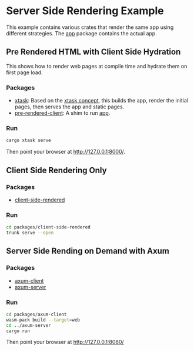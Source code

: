 # Server Side Rendering Example

This example contains various crates that render the same app using different strategies. The [app] package contains the actual app.

## Pre Rendered HTML with Client Side Hydration

This shows how to render web pages at compile time and hydrate them on first page load.

### Packages

- [xtask]: Based on the [xtask concept], this builds the app, render the initial pages, then serves the app and static pages.
- [pre-rendered-client]: A shim to run [app].

### Run

```bash
cargo xtask serve
```

Then point your browser at <http://127.0.0.1:8000/>.

## Client Side Rendering Only

### Packages

- [client-side-rendered]

### Run

```bash
cd packages/client-side-rendered
trunk serve --open
```

## Server Side Rending on Demand with Axum

### Packages

- [axum-client]
- [axum-server]

### Run

```bash
cd packages/axum-client
wasm-pack build --target=web 
cd ../axum-server
cargo run
```

Then point your browser at <http://127.0.0.1:8080/>

[app]: packages/app
[axum-client]: packages/axum-client
[axum-server]: packages/axum-server
[client-side-rendered]: packages/client-side-rendered
[pre-rendered-client]: packages/pre-rendered-client
[xtask]: packages/xtask
[xtask concept]: https://github.com/matklad/cargo-xtask/
